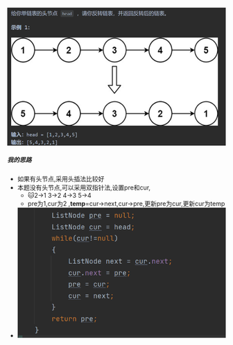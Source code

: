 ![](attachments/Pasted%20image%2020230102223813.png)
##### 我的思路
- 如果有头节点,采用头插法比较好
- 本题没有头节点,可以采用双指针法,设置pre和cur,
	- 🐱2->1 3->2 4->3 5->4
	- pre为1,cur为2 ,**temp**=cur->next,cur->pre,更新pre为cur,更新cur为temp
- ![](attachments/Pasted%20image%2020230102224338.png)